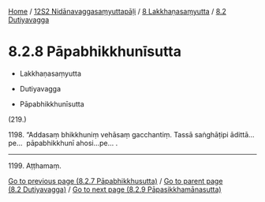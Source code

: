 
[Home](/) / [12S2 Nidānavaggasaṃyuttapāḷi](../../../12S2.md) / [8 Lakkhaṇasaṃyutta](../../8.md) / [8.2 Dutiyavagga](../8.2.md)

# 8.2.8 Pāpabhikkhunīsutta

* Lakkhaṇasaṃyutta

* Dutiyavagga

* Pāpabhikkhunīsutta

(219.)

1198\. “Addasaṃ bhikkhuniṃ vehāsaṃ gacchantiṃ. Tassā saṅghāṭipi ādittā…pe…  pāpabhikkhunī ahosi…pe… .

---

1199\. Aṭṭhamaṃ.



[Go to previous page (8.2.7 Pāpabhikkhusutta)](8.2.7.md) / [Go to parent page (8.2 Dutiyavagga)](../8.2.md) / [Go to next page (8.2.9 Pāpasikkhamānasutta)](8.2.9.md)


